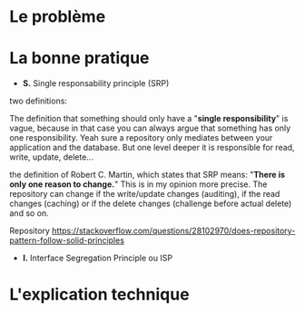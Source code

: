 # Le problème

# La bonne pratique

-   **S.** Single responsability principle (SRP)

two definitions:

The definition that something should only have a "**single responsibility**" is vague, because in that case you can always argue that something has only one responsibility. Yeah sure a repository only mediates between your application and the database. But one level deeper it is responsible for read, write, update, delete...

the definition of Robert C. Martin, which states that SRP means: "**There is only one reason to change.**" This is in my opinion more precise. The repository can change if the write/update changes (auditing), if the read changes (caching) or if the delete changes (challenge before actual delete) and so on.

Repository <https://stackoverflow.com/questions/28102970/does-repository-pattern-follow-solid-principles>

-   **I.** Interface Segregation Principle ou ISP

# L'explication technique

          